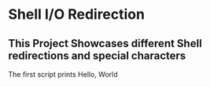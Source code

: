 # Shell I/O Redirection

## This Project Showcases different Shell redirections and special characters

The first script prints Hello, World